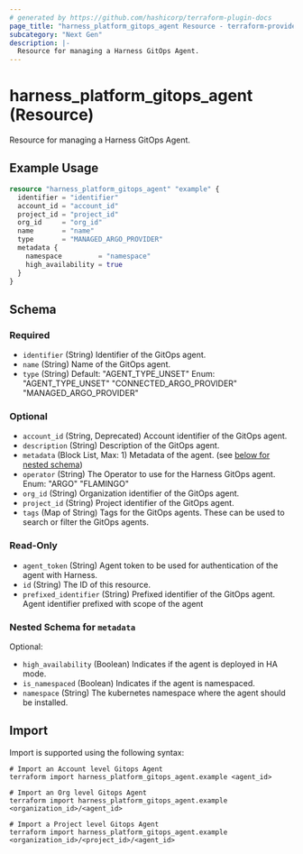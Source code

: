 ```yaml
---
# generated by https://github.com/hashicorp/terraform-plugin-docs
page_title: "harness_platform_gitops_agent Resource - terraform-provider-harness"
subcategory: "Next Gen"
description: |-
  Resource for managing a Harness GitOps Agent.
---
```


# harness_platform_gitops_agent (Resource)

Resource for managing a Harness GitOps Agent.

## Example Usage

```terraform
resource "harness_platform_gitops_agent" "example" {
  identifier = "identifier"
  account_id = "account_id"
  project_id = "project_id"
  org_id     = "org_id"
  name       = "name"
  type       = "MANAGED_ARGO_PROVIDER"
  metadata {
    namespace         = "namespace"
    high_availability = true
  }
}
```

<!-- schema generated by tfplugindocs -->
## Schema

### Required

- `identifier` (String) Identifier of the GitOps agent.
- `name` (String) Name of the GitOps agent.
- `type` (String) Default: "AGENT_TYPE_UNSET"
Enum: "AGENT_TYPE_UNSET" "CONNECTED_ARGO_PROVIDER" "MANAGED_ARGO_PROVIDER"

### Optional

- `account_id` (String, Deprecated) Account identifier of the GitOps agent.
- `description` (String) Description of the GitOps agent.
- `metadata` (Block List, Max: 1) Metadata of the agent. (see [below for nested schema](#nestedblock--metadata))
- `operator` (String) The Operator to use for the Harness GitOps agent. Enum: "ARGO" "FLAMINGO"
- `org_id` (String) Organization identifier of the GitOps agent.
- `project_id` (String) Project identifier of the GitOps agent.
- `tags` (Map of String) Tags for the GitOps agents. These can be used to search or filter the GitOps agents.

### Read-Only

- `agent_token` (String) Agent token to be used for authentication of the agent with Harness.
- `id` (String) The ID of this resource.
- `prefixed_identifier` (String) Prefixed identifier of the GitOps agent. Agent identifier prefixed with scope of the agent

<a id="nestedblock--metadata"></a>
### Nested Schema for `metadata`

Optional:

- `high_availability` (Boolean) Indicates if the agent is deployed in HA mode.
- `is_namespaced` (Boolean) Indicates if the agent is namespaced.
- `namespace` (String) The kubernetes namespace where the agent should be installed.

## Import

Import is supported using the following syntax:

```shell
# Import an Account level Gitops Agent
terraform import harness_platform_gitops_agent.example <agent_id>

# Import an Org level Gitops Agent
terraform import harness_platform_gitops_agent.example <organization_id>/<agent_id>

# Import a Project level Gitops Agent
terraform import harness_platform_gitops_agent.example <organization_id>/<project_id>/<agent_id>
```
